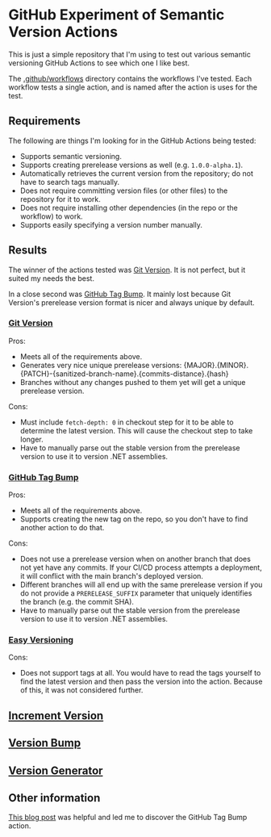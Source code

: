 # GitHub Experiment of Semantic Version Actions

This is just a simple repository that I'm using to test out various semantic versioning GitHub Actions to see which one I like best.

The [.github/workflows](.github/workflows/) directory contains the workflows I've tested.
Each workflow tests a single action, and is named after the action is uses for the test.

## Requirements

The following are things I'm looking for in the GitHub Actions being tested:

- Supports semantic versioning.
- Supports creating prerelease versions as well (e.g. `1.0.0-alpha.1`).
- Automatically retrieves the current version from the repository; do not have to search tags manually.
- Does not require committing version files (or other files) to the repository for it to work.
- Does not require installing other dependencies (in the repo or the workflow) to work.
- Supports easily specifying a version number manually.

## Results

The winner of the actions tested was [Git Version](https://github.com/marketplace/actions/git-version).
It is not perfect, but it suited my needs the best.

In a close second was [GitHub Tag Bump](https://github.com/marketplace/actions/github-tag-bump).
It mainly lost because Git Version's prerelease version format is nicer and always unique by default.

### [Git Version](https://github.com/marketplace/actions/git-version)

Pros:

- Meets all of the requirements above.
- Generates very nice unique prerelease versions: {MAJOR}.{MINOR}.{PATCH}-{sanitized-branch-name}.{commits-distance}.{hash}
- Branches without any changes pushed to them yet will get a unique prerelease version.

Cons:

- Must include `fetch-depth: 0` in checkout step for it to be able to determine the latest version.
  This will cause the checkout step to take longer.
- Have to manually parse out the stable version from the prerelease version to use it to version .NET assemblies.

### [GitHub Tag Bump](https://github.com/marketplace/actions/github-tag-bump)

Pros:

- Meets all of the requirements above.
- Supports creating the new tag on the repo, so you don't have to find another action to do that.

Cons:

- Does not use a prerelease version when on another branch that does not yet have any commits.
  If your CI/CD process attempts a deployment, it will conflict with the main branch's deployed version.
- Different branches will all end up with the same prerelease version if you do not provide a `PRERELEASE_SUFFIX` parameter that uniquely identifies the branch (e.g. the commit SHA).
- Have to manually parse out the stable version from the prerelease version to use it to version .NET assemblies.

### [Easy Versioning](https://github.com/marketplace/actions/easy-versioning)

Cons:

- Does not support tags at all.
  You would have to read the tags yourself to find the latest version and then pass the version into the action.
  Because of this, it was not considered further.

## [Increment Version](https://github.com/marketplace/actions/increment-version)

## [Version Bump](https://github.com/marketplace/actions/version-bump)

## [Version Generator](https://github.com/marketplace/actions/version-generator)

## Other information

[This blog post](https://medium.com/@AranT/auto-tagging-and-using-semantic-versioning-with-github-actions-e40188d12cf4) was helpful and led me to discover the GitHub Tag Bump action.
